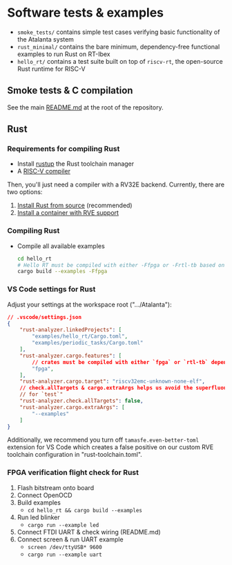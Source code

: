 # Software tests & examples

- `smoke_tests/` contains simple test cases verifying basic functionality of the Atalanta system
- `rust_minimal/` contains the bare minimum, dependency-free functional examples to run Rust on
  RT-Ibex
- `hello_rt/` contains a test suite built on top of `riscv-rt`, the open-source Rust runtime for
  RISC-V

## Smoke tests & C compilation

See the main [README.md](../README.md) at the root of the repository.

## Rust

### Requirements for compiling Rust

- Install [rustup](https://rustup.rs) the Rust toolchain manager
- A [RISC-V compiler](https://github.com/riscv-collab/riscv-gnu-toolchain)

Then, you'll just need a compiler with a RV32E backend. Currently, there are two options:

1. [Install Rust from source](./doc/rust-from-source.md) (recommended)
2. [Install a container with RVE support](./doc/rust-rv32e-container.md)

### Compiling Rust

- Compile all available examples

    ```sh
    cd hello_rt
    # Hello RT must be compiled with either -Ffpga or -Frtl-tb based on target platform
    cargo build --examples -Ffpga
    ```

### VS Code settings for Rust

Adjust your settings at the workspace root (".../Atalanta"):

```json
// .vscode/settings.json
{
    "rust-analyzer.linkedProjects": [
        "examples/hello_rt/Cargo.toml",
        "examples/periodic_tasks/Cargo.toml"
    ],
    "rust-analyzer.cargo.features": [
        // crates must be compiled with either `fpga` or `rtl-tb` depending on target platform
        "fpga",
    ],
    "rust-analyzer.cargo.target": "riscv32emc-unknown-none-elf",
    // check.allTargets & cargo.extraArgs helps us avoid the superfluous error on "can't find crate
    // for `test`"
    "rust-analyzer.check.allTargets": false,
    "rust-analyzer.cargo.extraArgs": [
        "--examples"
    ]
}
```

Additionally, we recommend you turn off `tamasfe.even-better-toml` extension for VS Code which
creates a false positive on our custom RVE toolchain configuration in "rust-toolchain.toml".

### FPGA verification flight check for Rust

1. Flash bitstream onto board
2. Connect OpenOCD
3. Build examples
    - `cd hello_rt && cargo build --examples`
4. Run led blinker
    - `cargo run --example led`
5. Connect FTDI UART & check wiring (README.md)
6. Connect screen & run UART example
    - `screen /dev/ttyUSB* 9600`
    - `cargo run --example uart`
